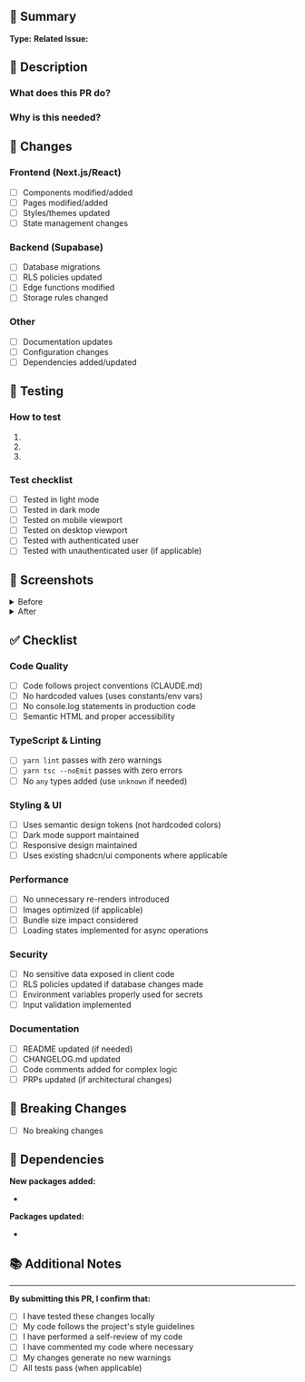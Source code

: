 ## 🎯 Summary

<!-- Provide a brief, clear description of the changes -->

**Type:** <!-- feat, fix, docs, refactor, test, chore, style -->
**Related Issue:** <!-- #issue-number or N/A -->

## 📝 Description

### What does this PR do?

<!-- Explain the changes in detail -->

### Why is this needed?

<!-- Describe the problem being solved or feature being added -->

## 🔄 Changes

### Frontend (Next.js/React)

- [ ] Components modified/added
- [ ] Pages modified/added
- [ ] Styles/themes updated
- [ ] State management changes

### Backend (Supabase)

- [ ] Database migrations
- [ ] RLS policies updated
- [ ] Edge functions modified
- [ ] Storage rules changed

### Other

- [ ] Documentation updates
- [ ] Configuration changes
- [ ] Dependencies added/updated

## 🧪 Testing

### How to test

1. <!-- Step 1 -->
2. <!-- Step 2 -->
3. <!-- Step 3 -->

### Test checklist

- [ ] Tested in light mode
- [ ] Tested in dark mode
- [ ] Tested on mobile viewport
- [ ] Tested on desktop viewport
- [ ] Tested with authenticated user
- [ ] Tested with unauthenticated user (if applicable)

## 📸 Screenshots

<!-- Add screenshots or videos if UI changes are involved -->

<details>
<summary>Before</summary>

<!-- Add before screenshots -->

</details>

<details>
<summary>After</summary>

<!-- Add after screenshots -->

</details>

## ✅ Checklist

### Code Quality

- [ ] Code follows project conventions (CLAUDE.md)
- [ ] No hardcoded values (uses constants/env vars)
- [ ] No console.log statements in production code
- [ ] Semantic HTML and proper accessibility

### TypeScript & Linting

- [ ] `yarn lint` passes with zero warnings
- [ ] `yarn tsc --noEmit` passes with zero errors
- [ ] No `any` types added (use `unknown` if needed)

### Styling & UI

- [ ] Uses semantic design tokens (not hardcoded colors)
- [ ] Dark mode support maintained
- [ ] Responsive design maintained
- [ ] Uses existing shadcn/ui components where applicable

### Performance

- [ ] No unnecessary re-renders introduced
- [ ] Images optimized (if applicable)
- [ ] Bundle size impact considered
- [ ] Loading states implemented for async operations

### Security

- [ ] No sensitive data exposed in client code
- [ ] RLS policies updated if database changes made
- [ ] Environment variables properly used for secrets
- [ ] Input validation implemented

### Documentation

- [ ] README updated (if needed)
- [ ] CHANGELOG.md updated
- [ ] Code comments added for complex logic
- [ ] PRPs updated (if architectural changes)

## 🚨 Breaking Changes

<!-- List any breaking changes and migration steps -->

- [ ] No breaking changes

<!-- If breaking changes exist, describe them:
- What breaks:
- Migration path:
- Who is affected:
-->

## 🔗 Dependencies

<!-- List new dependencies and justify their addition -->

**New packages added:**

- <!-- package-name: reason for adding -->

**Packages updated:**

- <!-- package-name: from version -> to version -->

## 📚 Additional Notes

<!-- Any additional context, design decisions, or future considerations -->

---

**By submitting this PR, I confirm that:**

- [ ] I have tested these changes locally
- [ ] My code follows the project's style guidelines
- [ ] I have performed a self-review of my code
- [ ] I have commented my code where necessary
- [ ] My changes generate no new warnings
- [ ] All tests pass (when applicable)
